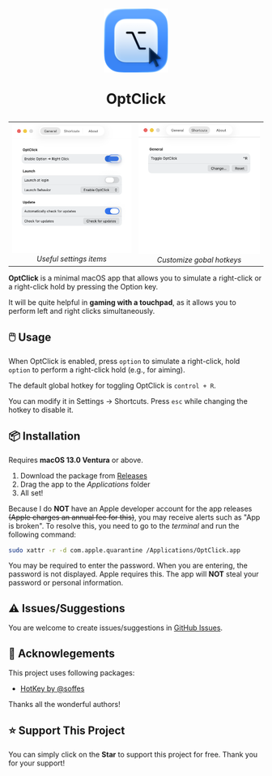 <h1 align="center">
  <img src="/OptClick/Resources/OptClickIcon_Default.png" width="25%" alt=""/>  
  <p></p>
  <p align="center">OptClick</p>
</h1>

<table align="center" border="0" cellpadding="0" cellspacing="0">
  <tr>
    <td align="center">
      <img src="/OptClick/Resources/Demo/OptClick_v1-0-0_Settings_General.png" width="300" /><br>
      <i>Useful settings items</i>
    </td>
    <td align="center">
      <img src="/OptClick/Resources/Demo/OptClick_v1-0-0_Settings_Shortcuts.png" width="300" /><br>
      <i>Customize gobal hotkeys</i>
    </td>
  </tr>
</table>

**OptClick** is a minimal macOS app that allows you to simulate a right-click or a right-click hold by pressing the Option key.

It will be quite helpful in **gaming with a touchpad**, as it allows you to perform left and right clicks simultaneously.

## 🖱️ Usage

When OptClick is enabled, press `option` to simulate a right-click, hold `option` to perform a right-click hold (e.g., for aiming).

The default global hotkey for toggling OptClick is `control + R`.

You can modify it in Settings -> Shortcuts. Press `esc` while changing the hotkey to disable it.

## 📦 Installation

Requires **macOS 13.0 Ventura** or above.

1. Download the package from [Releases](https://github.com/gitmichaelqiu/OptClick/releases/)
2. Drag the app to the *Applications* folder
3. All set!

Because I do **NOT** have an Apple developer account for the app releases ~~(Apple charges an annual fee for this)~~, you may receive alerts such as "App is broken". To resolve this, you need to go to the *terminal* and run the following command:

```bash
sudo xattr -r -d com.apple.quarantine /Applications/OptClick.app
```

You may be required to enter the password. When you are entering, the password is not displayed. Apple requires this. The app will **NOT** steal your password or personal information.

## ⚠️ Issues/Suggestions

You are welcome to create issues/suggestions in [GitHub Issues](https://github.com/gitmichaelqiu/OptClick/issues).

## 🙏 Acknowlegements

This project uses following packages:

- [HotKey by @soffes](https://github.com/soffes/HotKey)

Thanks all the wonderful authors!

## ⭐ Support This Project

You can simply click on the **Star** to support this project for free. Thank you for your support!
